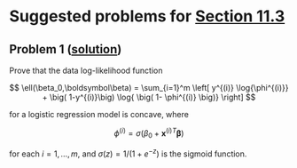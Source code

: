 # Suggested problems for [Section 11.3]()

## Problem 1 ([solution](./11-3-suggested-problems-sol.md#problem-1-problem-statement))

Prove that the data log-likelihood function

$$
\ell(\beta_0,\boldsymbol\beta) = \sum_{i=1}^m \left[ y^{(i)} \log{\phi^{(i)}} + \big( 1-y^{(i)}\big) \log{ \big( 1- \phi^{(i)} \big)}  \right]
$$

for a logistic regression model is concave, where

$$
\phi^{(i)} = \sigma \big(\beta_0 + \mathbf{x}^{(i)T} \boldsymbol\beta\big)
$$

for each $i=1,\ldots,m$, and $\sigma(z) = 1 / (1+e^{-z})$ is the sigmoid function.